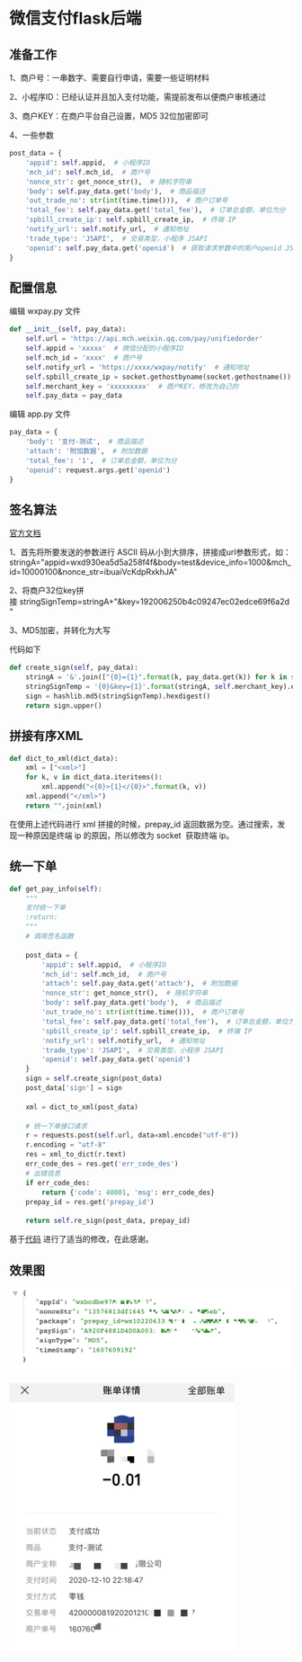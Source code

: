 # 微信支付flask后端

## 准备工作
1、商户号：一串数字、需要自行申请，需要一些证明材料

2、小程序ID：已经认证并且加入支付功能，需提前发布以便商户审核通过

3、商户KEY：在商户平台自己设置，MD5 32位加密即可

4、一些参数

```python
post_data = {
    'appid': self.appid,  # 小程序ID
    'mch_id': self.mch_id,  # 商户号
    'nonce_str': get_nonce_str(),  # 随机字符串
    'body': self.pay_data.get('body'),  # 商品描述
    'out_trade_no': str(int(time.time())),  # 商户订单号
    'total_fee': self.pay_data.get('total_fee'),  # 订单总金额，单位为分
    'spbill_create_ip': self.spbill_create_ip,  # 终端 IP
    'notify_url': self.notify_url,  # 通知地址
    'trade_type': 'JSAPI',  # 交易类型，小程序 JSAPI
    'openid': self.pay_data.get('openid')  # 获取请求参数中的用户openid JSAPI支付必须传
}
```

## 配置信息

编辑 wxpay.py 文件

```python
def __init__(self, pay_data):
    self.url = 'https://api.mch.weixin.qq.com/pay/unifiedorder'
    self.appid = 'xxxxx'  # 微信分配的小程序ID
    self.mch_id = 'xxxx'  # 商户号
    self.notify_url = 'https://xxxx/wxpay/notify'  # 通知地址
    self.spbill_create_ip = socket.gethostbyname(socket.gethostname())  # 获取本机ip
    self.merchant_key = 'xxxxxxxxx'  # 商户KEY，修改为自己的
    self.pay_data = pay_data
```

编辑 app.py 文件

```python
pay_data = {
    'body': '支付-测试',  # 商品描述
    'attach': '附加数据',  # 附加数据
    'total_fee': '1',  # 订单总金额，单位为分
    'openid': request.args.get('openid')
}
```

## 签名算法

[官方文档](https://pay.weixin.qq.com/wiki/doc/api/wxa/wxa_api.php?chapter=4_3 )

1、首先将所要发送的参数进行 ASCII 码从小到大排序，拼接成url参数形式，如：stringA="appid=wxd930ea5d5a258f4f&body=test&device_info=1000&mch_id=10000100&nonce_str=ibuaiVcKdpRxkhJA"

2、将商户32位key拼接 stringSignTemp=stringA+"&key=192006250b4c09247ec02edce69f6a2d" 

3、MD5加密，并转化为大写

 代码如下
```python
def create_sign(self, pay_data):
    stringA = '&'.join(["{0}={1}".format(k, pay_data.get(k)) for k in sorted(pay_data)])
    stringSignTemp = '{0}&key={1}'.format(stringA, self.merchant_key).encode('utf-8')
    sign = hashlib.md5(stringSignTemp).hexdigest()
    return sign.upper()
```
## 拼接有序XML
```python
def dict_to_xml(dict_data):
    xml = ["<xml>"]
    for k, v in dict_data.iteritems():
        xml.append("<{0}>{1}</{0}>".format(k, v))
    xml.append("</xml>")
    return "".join(xml)
```
在使用上述代码进行 xml 拼接的时候，prepay_id 返回数据为空。通过搜索，发现一种原因是终端 ip 的原因，所以修改为 socket  获取终端 ip。

## 统一下单

```python
def get_pay_info(self):
    """
    支付统一下单
    :return:
    """
    # 调用签名函数

    post_data = {
        'appid': self.appid,  # 小程序ID
        'mch_id': self.mch_id,  # 商户号
        'attach': self.pay_data.get('attach'),  # 附加数据
        'nonce_str': get_nonce_str(),  # 随机字符串
        'body': self.pay_data.get('body'),  # 商品描述
        'out_trade_no': str(int(time.time())),  # 商户订单号
        'total_fee': self.pay_data.get('total_fee'),  # 订单总金额，单位为分
        'spbill_create_ip': self.spbill_create_ip,  # 终端 IP
        'notify_url': self.notify_url,  # 通知地址
        'trade_type': 'JSAPI',  # 交易类型，小程序 JSAPI
        'openid': self.pay_data.get('openid')
    }
    sign = self.create_sign(post_data)
    post_data['sign'] = sign

    xml = dict_to_xml(post_data)

    # 统一下单接口请求
    r = requests.post(self.url, data=xml.encode("utf-8"))
    r.encoding = "utf-8"
    res = xml_to_dict(r.text)
    err_code_des = res.get('err_code_des')
    # 出错信息
    if err_code_des:
        return {'code': 40001, 'msg': err_code_des}
    prepay_id = res.get('prepay_id')

    return self.re_sign(post_data, prepay_id)
```
基于[代码](https://github.com/ilyq/wxpay) 进行了适当的修改，在此感谢。

## 效果图

![](./success.png)

<img src="./pay.png" width=400 />
